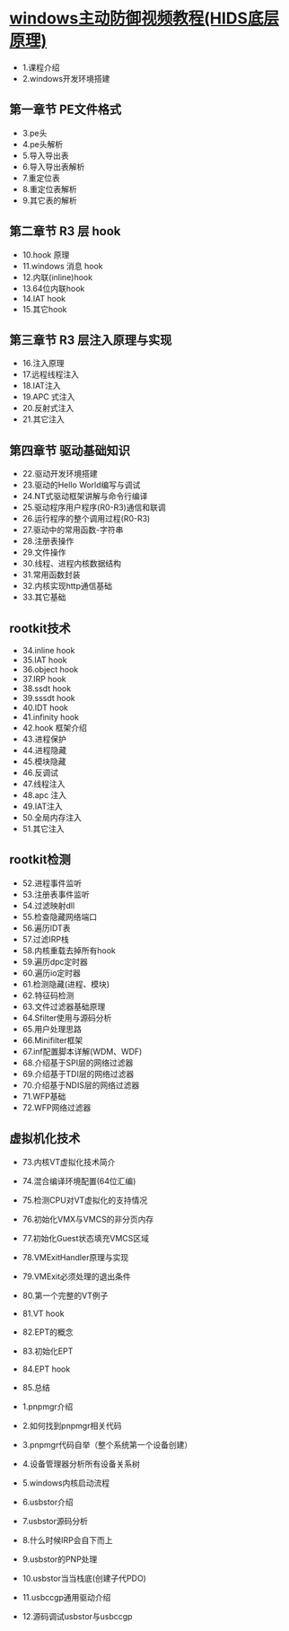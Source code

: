 # [windows主动防御视频教程(HIDS底层原理)](https://edu.csdn.net/course/detail/35804)  
* 1.课程介绍
* 2.windows开发环境搭建
## 第一章节 PE文件格式
* 3.pe头
* 4.pe头解析
* 5.导入导出表
* 6.导入导出表解析
* 7.重定位表
* 8.重定位表解析
* 9.其它表的解析

## 第二章节 R3 层 hook
* 10.hook 原理
* 11.windows 消息 hook 
* 12.内联(inline)hook 
* 13.64位内联hook 
* 14.IAT hook  
* 15.其它hook 

## 第三章节 R3 层注入原理与实现 
* 16.注入原理
* 17.远程线程注入 
* 18.IAT注入 
* 19.APC 式注入 
* 20.反射式注入
* 21.其它注入

## 第四章节 驱动基础知识
* 22.驱动开发环境搭建
* 23.驱动的Hello World编写与调试
* 24.NT式驱动框架讲解与命令行编译
* 25.驱动程序用户程序(R0-R3)通信和联调
* 26.运行程序的整个调用过程(R0-R3)
* 27.驱动中的常用函数-字符串 
* 28.注册表操作
* 29.文件操作 
* 30.线程、进程内核数据结构
* 31.常用函数封装
* 32.内核实现http通信基础
* 33.其它基础

## rootkit技术
* 34.inline hook
* 35.IAT hook
* 36.object hook
* 37.IRP hook
* 38.ssdt hook
* 39.sssdt hook
* 40.IDT hook
* 41.infinity hook
* 42.hook 框架介绍
* 43.进程保护
* 44.进程隐藏
* 45.模块隐藏
* 46.反调试
* 47.线程注入
* 48.apc 注入
* 49.IAT注入
* 50.全局内存注入
* 51.其它注入

## rootkit检测
* 52.进程事件监听
* 53.注册表事件监听
* 54.过滤映射dll
* 55.检查隐藏网络端口
* 56.遍历IDT表 
* 57.过滤IRP栈
* 58.内核重载去掉所有hook
* 59.遍历dpc定时器
* 60.遍历io定时器
* 61.检测隐藏(进程、模块)
* 62.特征码检测
* 63.文件过滤器基础原理
* 64.Sfilter使用与源码分析
* 65.用户处理思路
* 66.Minifilter框架
* 67.inf配置脚本详解(WDM、WDF)
* 68.介绍基于SPI层的网络过滤器
* 69.介绍基于TDI层的网络过滤器
* 70.介绍基于NDIS层的网络过滤器
* 71.WFP基础
* 72.WFP网络过滤器

## 虚拟机化技术 
* 73.内核VT虚拟化技术简介
* 74.混合编译环境配置(64位汇编)
* 75.检测CPU对VT虚拟化的支持情况
* 76.初始化VMX与VMCS的非分页内存
* 77.初始化Guest状态填充VMCS区域
* 78.VMExitHandler原理与实现
* 79.VMExit必须处理的退出条件
* 80.第一个完整的VT例子
* 81.VT hook
* 82.EPT的概念
* 83.初始化EPT
* 84.EPT hook
* 85.总结



* 1.pnpmgr介绍
* 2.如何找到pnpmgr相关代码
* 3.pnpmgr代码自举（整个系统第一个设备创建）
* 4.设备管理器分析所有设备关系树
* 5.windows内核启动流程
* 6.usbstor介绍
* 7.usbstor源码分析
* 8.什么时候IRP会自下而上
* 9.usbstor的PNP处理
* 10.usbstor当当栈底(创建子代PDO)
* 11.usbccgp通用驱动介绍
* 12.源码调试usbstor与usbccgp
